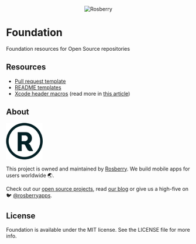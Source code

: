 <p align="center">
<img src="https://github.com/rosberry/Foundation/blob/master/Assets/rosberry-unicorn.png?raw=true" width="450" alt="Rosberry" />
</p>

# Foundation
Foundation resources for Open Source repositories

## Resources

- [Pull request template](PULL_REQUEST_TEMPLATE.md)
- [README templates](README_TEMPLATES)
- [Xcode header macros](IDETemplateMacros.plist) (read more in [this article](https://oleb.net/blog/2017/07/xcode-9-text-macros/))

## About

<img src="https://github.com/rosberry/Foundation/blob/master/Assets/full_logo.png?raw=true" height="100" />

This project is owned and maintained by [Rosberry](http://rosberry.com). We build mobile apps for users worldwide 🌏.

Check out our [open source projects](https://github.com/rosberry), read [our blog](https://medium.com/@Rosberry) or give us a high-five on 🐦 [@rosberryapps](http://twitter.com/RosberryApps).

## License

Foundation is available under the MIT license. See the LICENSE file for more info.

